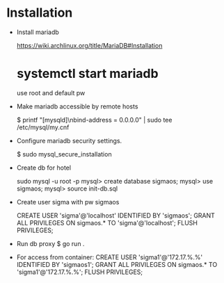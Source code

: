 # Installation

* Install mariadb

  https://wiki.archlinux.org/title/MariaDB#Installation
  # systemctl start mariadb
  
  use root and default pw

* Make mariadb accessible by remote hosts

  $ printf "[mysqld]\nbind-address = 0.0.0.0" | sudo tee /etc/mysql/my.cnf

* Configure mariadb security settings.

  $ sudo mysql_secure_installation

* Create db for hotel

  sudo mysql -u root -p
  mysql> create database sigmaos;
  mysql> use sigmaos;
  mysql> source init-db.sql

* Create user sigma with pw sigmaos

  CREATE USER 'sigma'@'localhost' IDENTIFIED BY 'sigmaos';
  GRANT ALL PRIVILEGES ON sigmaos.* TO 'sigma'@'localhost';
  FLUSH PRIVILEGES;

* Run db proxy
  $ go run .

* For access from container:
 CREATE USER 'sigma1'@'172.17.%.%' IDENTIFIED BY 'sigmaos1';
 GRANT ALL PRIVILEGES ON sigmaos.* TO 'sigma1'@'172.17.%.%';
 FLUSH PRIVILEGES;
